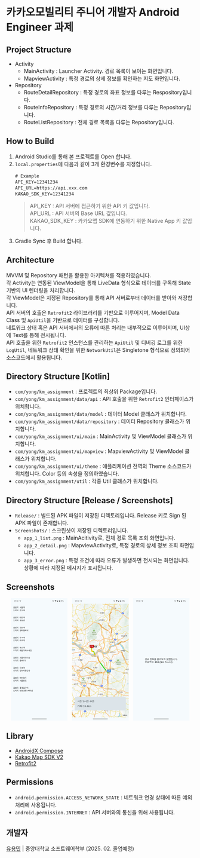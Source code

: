 # 카카오모빌리티 주니어 개발자 Android Engineer 과제

## Project Structure
- Activity
	- MainActivity : Launcher Activity. 경로 목록이 보이는 화면입니다.
	- MapviewActivity : 특정 경로의 상세 정보를 확인하는 지도 화면입니다.
- Repository
	- RouteDetailRepository : 특정 경로의 좌표 정보를 다루는 Respository입니다.
	- RouteInfoRepository : 특정 경로의 시간/거리 정보를 다루는 Repository입니다.
	- RouteListRepository : 전체 경로 목록을 다루는 Repository입니다.

## How to Build
1. Android Studio를 통해 본 프로젝트를 Open 합니다.
2. `local.properties`에 다음과 같이 3개 환경변수를 지정합니다.
	```
	# Example
	API_KEY=12341234
	API_URL=https://api.xxx.com
	KAKAO_SDK_KEY=12341234
	```
	> API_KEY : API 서버에 접근하기 위한 API 키 값입니다.<br/>
	> API_URL : API 서버의 Base URL 값입니다.<br/>
	> KAKAO_SDK_KEY : 카카오맵 SDK에 연동하기 위한 Native App 키 값입니다.
3. Gradle Sync 후 Build 합니다.

## Architecture
MVVM 및 Repository 패턴을 활용한 아키텍쳐를 적용하였습니다.<br/>
각 Activity는 연동된 ViewModel을 통해 LiveData 형식으로 데이터를 구독해 State 기반의 UI 렌더링을 처리합니다.<br/>
각 ViewModel은 지정된 Repository를 통해 API 서버로부터 데이터를 받아와 저장합니다.<br/>
API 서버의 호출은 `Retrofit2` 라이브러리를 기반으로 이루어지며, Model Data Class 및 `ApiUtil`을 기반으로 데이터를 구성합니다. <br/>
네트워크 상태 혹은 API 서버에서의 오류에 따른 처리는 내부적으로 이루어지며, UI상에 Text를 통해 전시됩니다.<br/>
API 호출을 위한 `Retrofit2` 인스턴스를 관리하는 `ApiUtil` 및 디버깅 로그를 위한 `LogUtil`, 네트워크 상태 확인을 위한 `NetworkUtil`은 Singletone 형식으로 정의되어 소스코드에서 활용됩니다.

## Directory Structure [Kotlin]
- `com/yong/km_assignment` : 프로젝트의 최상위 Package입니다.
- `com/yong/km_assignment/data/api` : API 호출을 위한 `Retrofit2` 인터페이스가 위치합니다.
- `com/yong/km_assignment/data/model` : 데이터 Model 클래스가 위치합니다.
- `com/yong/km_assignment/data/repository` : 데이터 Repository 클래스가 위치합니다.
- `com/yong/km_assignment/ui/main` : MainActivity 및 ViewModel 클래스가 위치합니다.
- `com/yong/km_assignment/ui/mapview` : MapviewActivity 및 ViewModel 클래스가 위치합니다.
- `com/yong/km_assignment/ui/theme` : 애플리케이션 전역의 Theme 소스코드가 위치합니다. Color 등의 속성을 정의하였습니다.
- `com/yong/km_assignment/util` : 각종 Util 클래스가 위치합니다.

## Directory Structure [Release / Screenshots]
- `Release/` : 빌드된 APK 파일이 저장된 디렉토리입니다. Release 키로 Sign 된 APK 파일이 존재합니다.
- `Screenshots/` : 스크린샷이 저장된 디렉토리입니다.
	- `app_1_list.png` : MainAcitivity로, 전체 경로 목록 조회 화면입니다.
	- `app_2_detail.png` : MapviewActivity로, 특정 경로의 상세 정보 조회 화면입니다.
	- `app_3_error.png` : 특정 조건에 따라 오류가 발생하면 전시되는 화면입니다. 상황에 따라 지정된 메시지가 표시됩니다.

## Screenshots
<div style="display: flex; flex-direction: row; justify-content: space-evenly">
	<img src="Screenshots/app_1_list.png" width="30%">
	<img src="Screenshots/app_2_detail.png" width="30%">
	<img src="Screenshots/app_3_error.png" width="30%">
</div>

## Library
- [AndroidX Compose](https://developer.android.com/jetpack/androidx/releases/compose)
- [Kakao Map SDK V2](https://apis.map.kakao.com/android_v2/)
- [Retrofit2](https://square.github.io/retrofit/)

## Permissions
- `android.permission.ACCESS_NETWORK_STATE` : 네트워크 연경 상태에 따른 예외처리에 사용됩니다.
- `android.permission.INTERNET` : API 서버와의 통신을 위해 사용됩니다.

## 개발자

[유용민](https://github.com/yymin1022) | 중앙대학교 소프트웨어학부 (2025. 02. 졸업예정)
